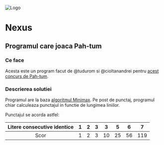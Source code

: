 ![Logo][logo]

# Nexus
## Programul care joaca Pah-tum

### Ce face

Acesta este un program facut de @tudurom si @cioltanandrei pentru [acest concurs de Pah-tum](http://algopedia.ro/wiki/index.php/Concurs_Pah-tum_2015,_clasa_a_6-a).

### Descrierea solutiei

Programul are la baza [algoritmul Minimax](http://en.wikipedia.org/wiki/Minimax). Pe post de punctaj, programul chiar calculeaza punctajul in functie de lungimea liniilor.

Punctajul se acorda astfel:

|Litere consecutive identice|1  |2  |3  |3  |5  |6  |7  |
|:-------------------------:|---|---|---|---|---|---|---|
|Scor                       |1  |2  |3  |10 |25 |56 |119|

[logo]: http://i.imgur.com/zt4isEf.png
